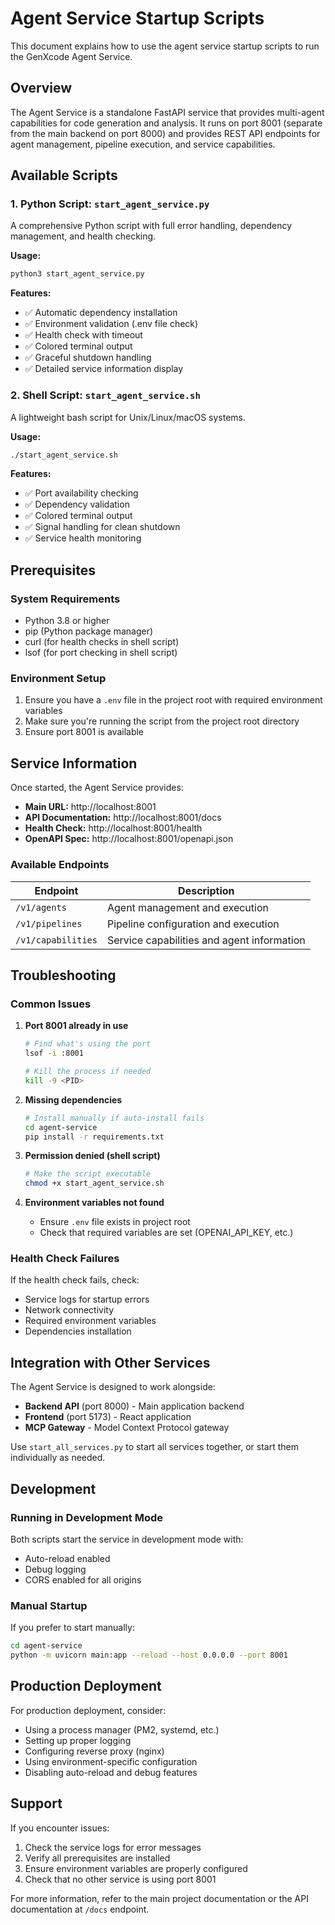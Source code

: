 # Agent Service Startup Scripts

This document explains how to use the agent service startup scripts to run the GenXcode Agent Service.

## Overview

The Agent Service is a standalone FastAPI service that provides multi-agent capabilities for code generation and analysis. It runs on port 8001 (separate from the main backend on port 8000) and provides REST API endpoints for agent management, pipeline execution, and service capabilities.

## Available Scripts

### 1. Python Script: `start_agent_service.py`

A comprehensive Python script with full error handling, dependency management, and health checking.

**Usage:**
```bash
python3 start_agent_service.py
```

**Features:**
- ✅ Automatic dependency installation
- ✅ Environment validation (.env file check)
- ✅ Health check with timeout
- ✅ Colored terminal output
- ✅ Graceful shutdown handling
- ✅ Detailed service information display

### 2. Shell Script: `start_agent_service.sh`

A lightweight bash script for Unix/Linux/macOS systems.

**Usage:**
```bash
./start_agent_service.sh
```

**Features:**
- ✅ Port availability checking
- ✅ Dependency validation
- ✅ Colored terminal output
- ✅ Signal handling for clean shutdown
- ✅ Service health monitoring

## Prerequisites

### System Requirements
- Python 3.8 or higher
- pip (Python package manager)
- curl (for health checks in shell script)
- lsof (for port checking in shell script)

### Environment Setup
1. Ensure you have a `.env` file in the project root with required environment variables
2. Make sure you're running the script from the project root directory
3. Ensure port 8001 is available

## Service Information

Once started, the Agent Service provides:

- **Main URL:** http://localhost:8001
- **API Documentation:** http://localhost:8001/docs
- **Health Check:** http://localhost:8001/health
- **OpenAPI Spec:** http://localhost:8001/openapi.json

### Available Endpoints

| Endpoint | Description |
|----------|-------------|
| `/v1/agents` | Agent management and execution |
| `/v1/pipelines` | Pipeline configuration and execution |
| `/v1/capabilities` | Service capabilities and agent information |

## Troubleshooting

### Common Issues

1. **Port 8001 already in use**
   ```bash
   # Find what's using the port
   lsof -i :8001
   
   # Kill the process if needed
   kill -9 <PID>
   ```

2. **Missing dependencies**
   ```bash
   # Install manually if auto-install fails
   cd agent-service
   pip install -r requirements.txt
   ```

3. **Permission denied (shell script)**
   ```bash
   # Make the script executable
   chmod +x start_agent_service.sh
   ```

4. **Environment variables not found**
   - Ensure `.env` file exists in project root
   - Check that required variables are set (OPENAI_API_KEY, etc.)

### Health Check Failures

If the health check fails, check:
- Service logs for startup errors
- Network connectivity
- Required environment variables
- Dependencies installation

## Integration with Other Services

The Agent Service is designed to work alongside:
- **Backend API** (port 8000) - Main application backend
- **Frontend** (port 5173) - React application
- **MCP Gateway** - Model Context Protocol gateway

Use `start_all_services.py` to start all services together, or start them individually as needed.

## Development

### Running in Development Mode

Both scripts start the service in development mode with:
- Auto-reload enabled
- Debug logging
- CORS enabled for all origins

### Manual Startup

If you prefer to start manually:
```bash
cd agent-service
python -m uvicorn main:app --reload --host 0.0.0.0 --port 8001
```

## Production Deployment

For production deployment, consider:
- Using a process manager (PM2, systemd, etc.)
- Setting up proper logging
- Configuring reverse proxy (nginx)
- Using environment-specific configuration
- Disabling auto-reload and debug features

## Support

If you encounter issues:
1. Check the service logs for error messages
2. Verify all prerequisites are installed
3. Ensure environment variables are properly configured
4. Check that no other service is using port 8001

For more information, refer to the main project documentation or the API documentation at `/docs` endpoint.
